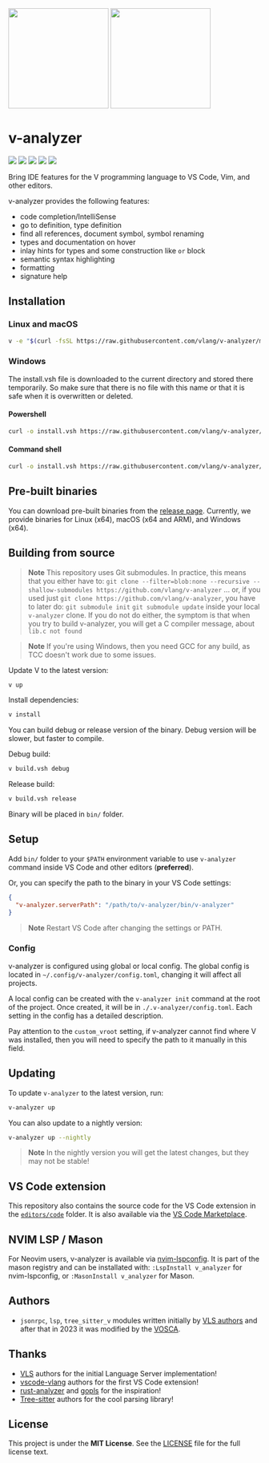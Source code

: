 <img width="200px" src="./docs/cover-light.png#gh-light-mode-only">
<img width="200px" src="./docs/cover-dark.png#gh-dark-mode-only">

# v-analyzer

[![][badge__vscode_ext]](https://marketplace.visualstudio.com/items?itemName=VOSCA.vscode-v-analyzer)
[![][badge__build_ci]](https://github.com/vlang/v-analyzer/actions/workflows/build_ci.yml?query=branch%3Amain)
[![][badge__tests_ci]](https://github.com/vlang/v-analyzer/actions/workflows/analyzer_tests.yml?query=branch%3Amain)
[![][badge__tree_sitter_ci]](https://github.com/vlang/v-analyzer/actions/workflows/test_tree_sitter_v.yml?query=branch%3Amain)
[![][badge__vscode_ext_ci]](https://github.com/vlang/v-analyzer/actions/workflows/vscode_extension_tests.yml?query=branch%3Amain)

Bring IDE features for the V programming language to VS Code, Vim, and other editors.

v-analyzer provides the following features:

- code completion/IntelliSense
- go to definition, type definition
- find all references, document symbol, symbol renaming
- types and documentation on hover
- inlay hints for types and some construction like `or` block
- semantic syntax highlighting
- formatting
- signature help

## Installation

### Linux and macOS

```sh
v -e "$(curl -fsSL https://raw.githubusercontent.com/vlang/v-analyzer/main/install.vsh)"
```

### Windows

The install.vsh file is downloaded to the current directory and stored there temporarily.
So make sure that there is no file with this name or that it is safe when it is
overwritten or deleted.

#### Powershell

```sh
curl -o install.vsh https://raw.githubusercontent.com/vlang/v-analyzer/main/install.vsh; v run install.vsh; del install.vsh
```

#### Command shell

```sh
curl -o install.vsh https://raw.githubusercontent.com/vlang/v-analyzer/main/install.vsh && v run install.vsh && del install.vsh
```

## Pre-built binaries

You can download pre-built binaries from the
[release page](https://github.com/vlang/v-analyzer/releases).
Currently, we provide binaries for Linux (x64), macOS (x64 and ARM), and Windows (x64).

## Building from source

> **Note**
> This repository uses Git submodules.
> In practice, this means that you either have to:
> `git clone --filter=blob:none --recursive --shallow-submodules https://github.com/vlang/v-analyzer`
> ... or, if you used just `git clone https://github.com/vlang/v-analyzer`, you have to later do:
> `git submodule init`
> `git submodule update`
> inside your local `v-analyzer` clone.
> If you do not do either, the symptom is that when you try to build v-analyzer, you will get a
> C compiler message, about `lib.c not found`

> **Note**
> If you're using Windows, then you need GCC for any build, as TCC doesn't work
> due to some issues.

Update V to the latest version:

```bash
v up
```

Install dependencies:

```bash
v install
```

You can build debug or release version of the binary.
Debug version will be slower, but faster to compile.

Debug build:

```bash
v build.vsh debug
```

Release build:

```bash
v build.vsh release
```

Binary will be placed in `bin/` folder.

## Setup

Add `bin/` folder to your `$PATH` environment variable to use `v-analyzer`
command inside VS Code and other editors (**preferred**).

Or, you can specify the path to the binary in your VS Code settings:

```json
{
  "v-analyzer.serverPath": "/path/to/v-analyzer/bin/v-analyzer"
}
```

> **Note**
> Restart VS Code after changing the settings or PATH.

### Config

v-analyzer is configured using global or local config.
The global config is located in `~/.config/v-analyzer/config.toml`, changing it will affect all
projects.

A local config can be created with the `v-analyzer init` command at the root of the project.
Once created, it will be in `./.v-analyzer/config.toml`.
Each setting in the config has a detailed description.

Pay attention to the `custom_vroot` setting, if v-analyzer cannot find where V was installed, then
you will need to specify the path to it manually in this field.

## Updating

To update `v-analyzer` to the latest version, run:

```bash
v-analyzer up
```

You can also update to a nightly version:

```bash
v-analyzer up --nightly
```

> **Note**
> In the nightly version you will get the latest changes, but they may not be stable!

## VS Code extension

This repository also contains the source code for the VS Code extension in the
[`editors/code`](https://github.com/vlang/v-analyzer/tree/main/editors/code)
folder.
It is also available via the [VS Code Marketplace](https://marketplace.visualstudio.com/items?itemName=VOSCA.vscode-v-analyzer).

## NVIM LSP / Mason

For Neovim users, v-analyzer is available via [nvim-lspconfig](https://github.com/neovim/nvim-lspconfig/blob/master/doc/server_configurations.md#v_analyzer).
It is part of the mason registry and can be installated with:
`:LspInstall v_analyzer` for nvim-lspconfig, or `:MasonInstall v_analyzer` for Mason.

## Authors

- `jsonrpc`, `lsp`, `tree_sitter_v` modules written initially by
  [VLS authors](https://github.com/vlang/vls) and after that in 2023 it was modified by the
  [VOSCA](https://github.com/vlang-association).

## Thanks

- [VLS](https://github.com/vlang/vls) authors for the initial Language Server implementation!
- [vscode-vlang](https://github.com/vlang/vscode-vlang) authors for the first VS Code extension!
- [rust-analyzer](https://github.com/rust-lang/rust-analyzer)
  and
  [gopls](https://github.com/golang/tools/tree/master/gopls)
  for the inspiration!
- [Tree-sitter](https://github.com/tree-sitter/tree-sitter) authors for the cool parsing library!

## License

This project is under the **MIT License**.
See the
[LICENSE](https://github.com/vlang/v-analyzer/blob/main/LICENSE)
file for the full license text.

[badge__vscode_ext]: https://img.shields.io/badge/VS_Code-extension-1da2e2?logo=visualstudiocode&logoWidth=11&logoColor=959da5&labelColor=333
[badge__build_ci]: https://img.shields.io/github/actions/workflow/status/vlang/v-analyzer/build_ci.yml?style=flat-rounded&branch=main&logo=github&&logoColor=959da5&labelColor=333&label=Build
[badge__tests_ci]: https://img.shields.io/github/actions/workflow/status/vlang/v-analyzer/analyzer_tests.yml?style=flat-rounded&branch=main&logo=github&&logoColor=959da5&labelColor=333&label=Analyzer
[badge__tree_sitter_ci]: https://img.shields.io/github/actions/workflow/status/vlang/v-analyzer/test_tree_sitter_v.yml?style=flat-rounded&branch=main&logo=github&&logoColor=959da5&labelColor=333&label=Tree-sitter
[badge__vscode_ext_ci]: https://img.shields.io/github/actions/workflow/status/vlang/v-analyzer/vscode_extension_tests.yml?style=flat-rounded&branch=main&logo=github&&logoColor=959da5&labelColor=333&label=VS%20Code%20Extension
